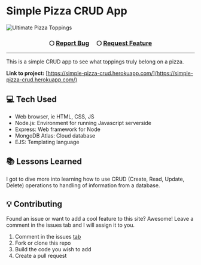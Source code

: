 # Simple Pizza CRUD App

![Ultimate Pizza Toppings](./public/images/readme.gif)

<h3 align="center">
    &#x2B21;
    <a href="https://github.com/NeffCodes/pizza-crud/issues">Report Bug</a> &nbsp; &nbsp;
    &#x2B21;
    <a href="https://github.com/NeffCodes/pizza-crud/issues">Request Feature</a>
</h3>

____

This is a simple CRUD app to see what toppings truly belong on a pizza.

**Link to project:** [https://simple-pizza-crud.herokuapp.com/](https://simple-pizza-crud.herokuapp.com/)

## 💻 Tech Used

- Web browser, ie HTML, CSS, JS
- Node.js: Environment for running Javascript serverside
- Express: Web framework for Node
- MongoDB Atlas: Cloud database
- EJS: Templating language

## 📚 Lessons Learned

I got to dive more into learning how to use CRUD (Create, Read, Update, Delete) operations to handling of information from a database.

## 💡 Contributing

Found an issue or want to add a cool feature to this site? Awesome! Leave a comment in the issues tab and I will assign it to you.

1. Comment in the issues [tab](https://github.com/NeffCodes/pizza-crud/issues)
2. Fork or clone this repo
3. Build the code you wish to add
4. Create a pull request
